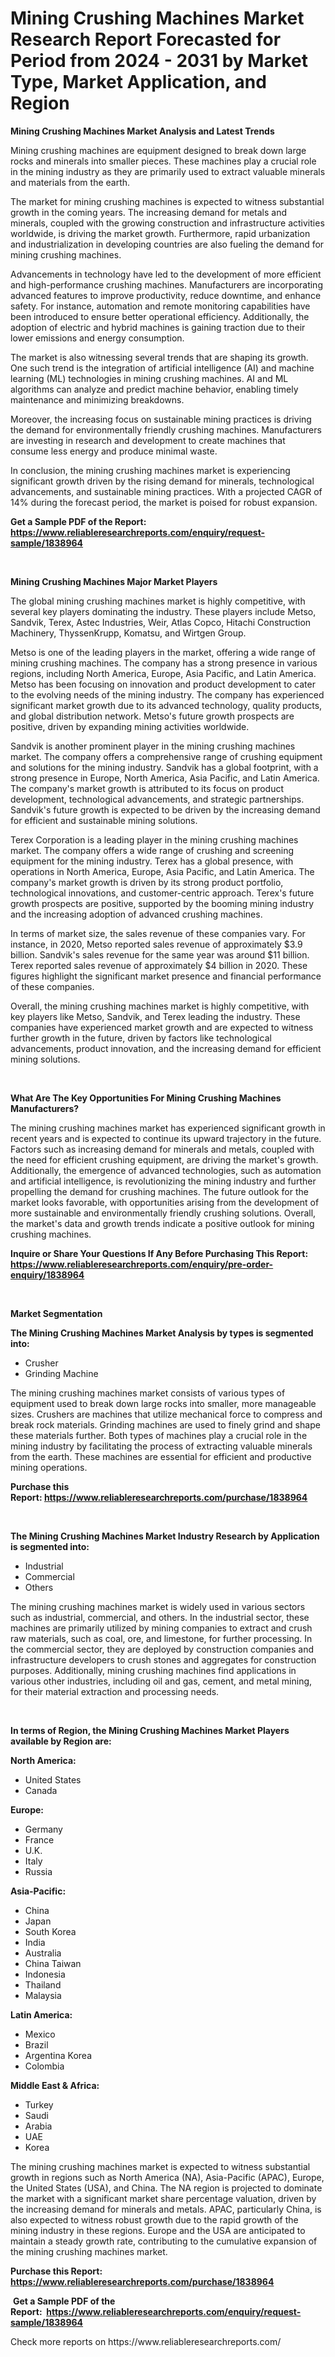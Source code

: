 <p><h1>Mining Crushing Machines Market Research Report Forecasted for Period from 2024 -  2031 by Market Type, Market Application, and Region</h1></p><p><strong>Mining Crushing Machines Market Analysis and Latest Trends</strong></p>
<p><p>Mining crushing machines are equipment designed to break down large rocks and minerals into smaller pieces. These machines play a crucial role in the mining industry as they are primarily used to extract valuable minerals and materials from the earth.</p><p>The market for mining crushing machines is expected to witness substantial growth in the coming years. The increasing demand for metals and minerals, coupled with the growing construction and infrastructure activities worldwide, is driving the market growth. Furthermore, rapid urbanization and industrialization in developing countries are also fueling the demand for mining crushing machines. </p><p>Advancements in technology have led to the development of more efficient and high-performance crushing machines. Manufacturers are incorporating advanced features to improve productivity, reduce downtime, and enhance safety. For instance, automation and remote monitoring capabilities have been introduced to ensure better operational efficiency. Additionally, the adoption of electric and hybrid machines is gaining traction due to their lower emissions and energy consumption.</p><p>The market is also witnessing several trends that are shaping its growth. One such trend is the integration of artificial intelligence (AI) and machine learning (ML) technologies in mining crushing machines. AI and ML algorithms can analyze and predict machine behavior, enabling timely maintenance and minimizing breakdowns.</p><p>Moreover, the increasing focus on sustainable mining practices is driving the demand for environmentally friendly crushing machines. Manufacturers are investing in research and development to create machines that consume less energy and produce minimal waste.</p><p>In conclusion, the mining crushing machines market is experiencing significant growth driven by the rising demand for minerals, technological advancements, and sustainable mining practices. With a projected CAGR of 14% during the forecast period, the market is poised for robust expansion.</p></p>
<p><strong>Get a Sample PDF of the Report:&nbsp; <a href="https://www.reliableresearchreports.com/enquiry/request-sample/1838964">https://www.reliableresearchreports.com/enquiry/request-sample/1838964</a></strong></p>
<p>&nbsp;</p>
<p><strong>Mining Crushing Machines Major Market Players</strong></p>
<p><p>The global mining crushing machines market is highly competitive, with several key players dominating the industry. These players include Metso, Sandvik, Terex, Astec Industries, Weir, Atlas Copco, Hitachi Construction Machinery, ThyssenKrupp, Komatsu, and Wirtgen Group. </p><p>Metso is one of the leading players in the market, offering a wide range of mining crushing machines. The company has a strong presence in various regions, including North America, Europe, Asia Pacific, and Latin America. Metso has been focusing on innovation and product development to cater to the evolving needs of the mining industry. The company has experienced significant market growth due to its advanced technology, quality products, and global distribution network. Metso's future growth prospects are positive, driven by expanding mining activities worldwide.</p><p>Sandvik is another prominent player in the mining crushing machines market. The company offers a comprehensive range of crushing equipment and solutions for the mining industry. Sandvik has a global footprint, with a strong presence in Europe, North America, Asia Pacific, and Latin America. The company's market growth is attributed to its focus on product development, technological advancements, and strategic partnerships. Sandvik's future growth is expected to be driven by the increasing demand for efficient and sustainable mining solutions.</p><p>Terex Corporation is a leading player in the mining crushing machines market. The company offers a wide range of crushing and screening equipment for the mining industry. Terex has a global presence, with operations in North America, Europe, Asia Pacific, and Latin America. The company's market growth is driven by its strong product portfolio, technological innovations, and customer-centric approach. Terex's future growth prospects are positive, supported by the booming mining industry and the increasing adoption of advanced crushing machines.</p><p>In terms of market size, the sales revenue of these companies vary. For instance, in 2020, Metso reported sales revenue of approximately $3.9 billion. Sandvik's sales revenue for the same year was around $11 billion. Terex reported sales revenue of approximately $4 billion in 2020. These figures highlight the significant market presence and financial performance of these companies.</p><p>Overall, the mining crushing machines market is highly competitive, with key players like Metso, Sandvik, and Terex leading the industry. These companies have experienced market growth and are expected to witness further growth in the future, driven by factors like technological advancements, product innovation, and the increasing demand for efficient mining solutions.</p></p>
<p>&nbsp;</p>
<p><strong>What Are The Key Opportunities For Mining Crushing Machines Manufacturers?</strong></p>
<p><p>The mining crushing machines market has experienced significant growth in recent years and is expected to continue its upward trajectory in the future. Factors such as increasing demand for minerals and metals, coupled with the need for efficient crushing equipment, are driving the market's growth. Additionally, the emergence of advanced technologies, such as automation and artificial intelligence, is revolutionizing the mining industry and further propelling the demand for crushing machines. The future outlook for the market looks favorable, with opportunities arising from the development of more sustainable and environmentally friendly crushing solutions. Overall, the market's data and growth trends indicate a positive outlook for mining crushing machines.</p></p>
<p><strong>Inquire or Share Your Questions If Any Before Purchasing This Report: <a href="https://www.reliableresearchreports.com/enquiry/pre-order-enquiry/1838964">https://www.reliableresearchreports.com/enquiry/pre-order-enquiry/1838964</a></strong></p>
<p>&nbsp;</p>
<p><strong>Market Segmentation</strong></p>
<p><strong>The Mining Crushing Machines Market Analysis by types is segmented into:</strong></p>
<p><ul><li>Crusher</li><li>Grinding Machine</li></ul></p>
<p><p>The mining crushing machines market consists of various types of equipment used to break down large rocks into smaller, more manageable sizes. Crushers are machines that utilize mechanical force to compress and break rock materials. Grinding machines are used to finely grind and shape these materials further. Both types of machines play a crucial role in the mining industry by facilitating the process of extracting valuable minerals from the earth. These machines are essential for efficient and productive mining operations.</p></p>
<p><strong>Purchase this Report:&nbsp;<a href="https://www.reliableresearchreports.com/purchase/1838964">https://www.reliableresearchreports.com/purchase/1838964</a></strong></p>
<p>&nbsp;</p>
<p><strong>The Mining Crushing Machines Market Industry Research by Application is segmented into:</strong></p>
<p><ul><li>Industrial</li><li>Commercial</li><li>Others</li></ul></p>
<p><p>The mining crushing machines market is widely used in various sectors such as industrial, commercial, and others. In the industrial sector, these machines are primarily utilized by mining companies to extract and crush raw materials, such as coal, ore, and limestone, for further processing. In the commercial sector, they are deployed by construction companies and infrastructure developers to crush stones and aggregates for construction purposes. Additionally, mining crushing machines find applications in various other industries, including oil and gas, cement, and metal mining, for their material extraction and processing needs.</p></p>
<p>&nbsp;</p>
<p><strong>In terms of Region, the Mining Crushing Machines Market Players available by Region are:</strong></p>
<p>
    <p> <strong> North America: </strong>
        <ul>
            <li>United States</li>
            <li>Canada</li>
        </ul>
        </p> 
    <p> <strong> Europe: </strong>
        <ul>
            <li>Germany</li>
            <li>France</li>
            <li>U.K.</li>
            <li>Italy</li>
            <li>Russia</li>
        </ul>
        </p> 
    <p> <strong> Asia-Pacific: </strong>
        <ul>
            <li>China</li>
            <li>Japan</li>
            <li>South Korea</li>
            <li>India</li>
            <li>Australia</li>
            <li>China Taiwan</li>
            <li>Indonesia</li>
            <li>Thailand</li>
            <li>Malaysia</li>
        </ul>
        </p> 
    <p> <strong> Latin America: </strong>
        <ul>
            <li>Mexico</li>
            <li>Brazil</li>
            <li>Argentina Korea</li>
            <li>Colombia</li>
        </ul>
        </p> 
    <p> <strong> Middle East & Africa: </strong>
        <ul>
            <li>Turkey</li>
            <li>Saudi</li>
            <li>Arabia</li>
            <li>UAE</li>
            <li>Korea</li>
        </ul>
    </p>
    </p>
<p><p>The mining crushing machines market is expected to witness substantial growth in regions such as North America (NA), Asia-Pacific (APAC), Europe, the United States (USA), and China. The NA region is projected to dominate the market with a significant market share percentage valuation, driven by the increasing demand for minerals and metals. APAC, particularly China, is also expected to witness robust growth due to the rapid growth of the mining industry in these regions. Europe and the USA are anticipated to maintain a steady growth rate, contributing to the cumulative expansion of the mining crushing machines market.</p></p>
<p><strong>Purchase this Report: <a href="https://www.reliableresearchreports.com/purchase/1838964">https://www.reliableresearchreports.com/purchase/1838964</a></strong></p>
<p>&nbsp;<strong>Get a Sample PDF of the Report:&nbsp;&nbsp;<a href="https://www.reliableresearchreports.com/enquiry/request-sample/1838964">https://www.reliableresearchreports.com/enquiry/request-sample/1838964</a></strong></p>
<p><strong></strong></p>
<p>Check more reports on https://www.reliableresearchreports.com/</p>